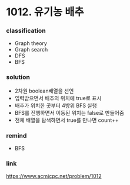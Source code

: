 # 1012. 유기농 배추

### classification
* Graph theory
* Graph search
* DFS
* BFS

### solution
* 2차원 boolean배열을 선언
* 입력받으면서 배추의 위치에 true로 표시
* 배추가 위치한 곳부터 4방위 BFS 실행
* BFS를 진행하면서 이동된 위치는 false로 만들어줌
* 전체 배열을 탐색하면서 true를 만나면 count++

### remind
* BFS

### link
https://www.acmicpc.net/problem/1012